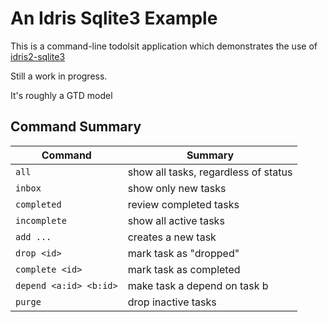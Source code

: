 # An Idris Sqlite3 Example

This is a command-line todolsit application which demonstrates the use
of [idris2-sqlite3](https://github.com/stefan-hoeck/idris2-sqlite3/tree/main)

Still a work in progress.

It's roughly a GTD model

## Command Summary


| Command                | Summary                              |
|------------------------|--------------------------------------|
| `all`                  | show all tasks, regardless of status |
| `inbox`                | show only new tasks                  |
| `completed`            | review completed tasks               |
| `incomplete`           | show all active tasks                |
| `add ...`              | creates a new task                   |
| `drop <id>`            | mark task as "dropped"               |
| `complete <id>`        | mark task as completed               |
| `depend <a:id> <b:id>` | make task a depend on task b         |
| `purge`                | drop inactive tasks                  |


